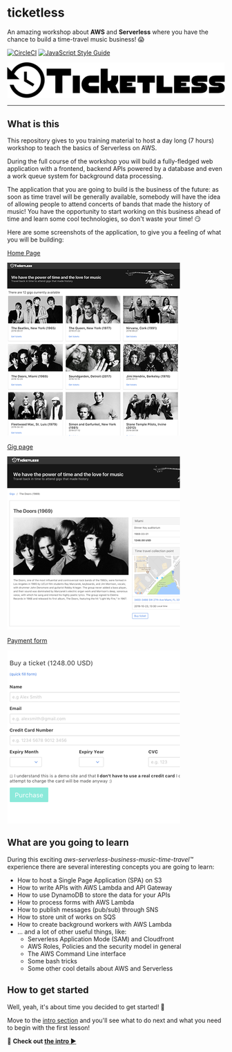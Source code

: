 # ticketless

An amazing workshop about **AWS** and **Serverless** where you have the chance to build a time-travel music business! 😱

[![CircleCI](https://circleci.com/gh/lucpod/ticketless.svg?style=shield)](https://circleci.com/gh/lucpod/ticketless)
[![JavaScript Style Guide](https://img.shields.io/badge/code_style-standard-brightgreen.svg)](https://standardjs.com)

![Ticketless logo](resources/frontend/images/ticketless-logo.svg)

---


## What is this

This repository gives to you training material to host a day long (7 hours) workshop to teach the basics of Serverless on AWS.

During the full course of the workshop you will build a fully-fledged web application with a frontend, backend APIs powered by a database and even a work queue system for background data processing.

The application that you are going to build is the business of the future: as soon as time travel will be generally available, somebody will have the idea of allowing people to attend concerts of bands that made the history of music! You have the opportunity to start working on this business ahead of time and learn some cool technologies, so don't waste your time! 😏

Here are some screenshots of the application, to give you a feeling of what you will be building:

[Home Page](https://raw.githubusercontent.com/lucpod/ticketless/master/resources/screenshots/home.png)

[![Home page](/resources/screenshots/home-thumb.png)](https://raw.githubusercontent.com/lucpod/ticketless/master/resources/screenshots/home.png)


[Gig page](https://raw.githubusercontent.com/lucpod/ticketless/master/resources/screenshots/gig-page.png)

[![Gig page](/resources/screenshots/gig-page-thumb.png)](https://raw.githubusercontent.com/lucpod/ticketless/master/resources/screenshots/gig-page.png)


[Payment form](https://raw.githubusercontent.com/lucpod/ticketless/master/resources/screenshots/payment-form.png)

[![Payment Form](/resources/screenshots/payment-form-thumb.png)](https://raw.githubusercontent.com/lucpod/ticketless/master/resources/screenshots/payment-form.png)


## What are you going to learn

During this exciting *aws-serverless-business-music-time-travel™* experience there are several interesting concepts you are going to learn:

  - How to host a Single Page Application (SPA) on S3
  - How to write APIs with AWS Lambda and API Gateway
  - How to use DynamoDB to store the data for your APIs
  - How to process forms with AWS Lambda
  - How to publish messages (pub/sub) through SNS
  - How to store unit of works on SQS
  - How to create background workers with AWS Lambda
  - ... and a lot of other useful things, like:
    - Serverless Application Mode (SAM) and Cloudfront
    - AWS Roles, Policies and the security model in general
    - The AWS Command Line interface
    - Some bash tricks
    - Some other cool details about AWS and Serverless


## How to get started

Well, yeah, it's about time you decided to get started! 😤

Move to the [intro section](/lessons) and you'll see what to do next and what you need to begin with the first lesson!

🙌 **Check out [the intro ▶︎](/lessons)**
